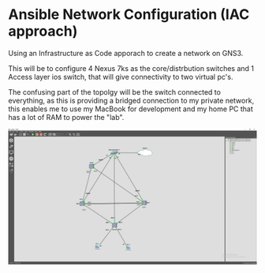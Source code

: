 # Ansible Network Configuration (IAC approach)
Using an Infrastructure as Code apporach to create a network on GNS3.

This will be to configure 4 Nexus 7ks as the core/distrbution switches and 1 Access layer ios switch, that will give connectivity to two virtual pc's. 

The confusing part of the topolgy will be the switch connected to everything, as this is providing a bridged connection to my private network, this enables me to use my MacBook for development and my home PC that has a lot of RAM to power the "lab". 

![Alt text](https://github.com/alexb2746/Ansible_Network_Configuration/blob/master/gns3_topology2.jpg)
